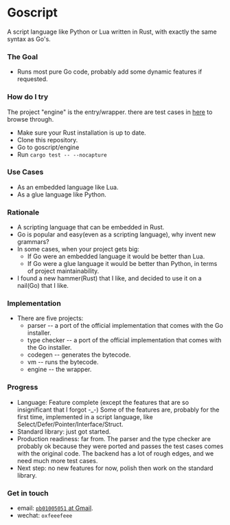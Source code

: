 # Goscript
A script language like Python or Lua written in Rust, with exactly the same syntax as Go's.

### The Goal
+ Runs most pure Go code, probably add some dynamic features if requested.

### How do I try
The project "engine" is the entry/wrapper. there are test cases in [here](https://github.com/oxfeeefeee/goscript/tree/master/engine/tests) to browse through.
+ Make sure your Rust installation is up to date.
+ Clone this repository.
+ Go to goscript/engine
+ Run `cargo test -- --nocapture`


### Use Cases
+ As an embedded language like Lua.
+ As a glue language like Python.

### Rationale
+ A scripting language that can be embedded in Rust.
+ Go is popular and easy(even as a scripting language), why invent new grammars?
+ In some cases, when your project gets big:
    - If Go were an embedded language it would be better than Lua.
    - If Go were a glue language it would be better than Python, in terms of project maintainability.
+ I found a new hammer(Rust) that I like, and decided to use it on a nail(Go) that I like. 

### Implementation
+ There are five projects: 
    - parser -- a port of the official implementation that comes with the Go installer.
    - type checker  -- a port of the official implementation that comes with the Go installer.
    - codegen -- generates the bytecode.
    - vm -- runs the bytecode.
    - engine -- the wrapper.

### Progress
+ Language: Feature complete (except the features that are so insignificant that I forgot -_-) Some of the features are, probably for the first time, implemented in a script language, like Select/Defer/Pointer/Interface/Struct.
+ Standard library: just got started.
+ Production readiness: far from. The parser and the type checker are probably ok because they were ported and passes
the test cases comes with the original code. The backend has a lot of rough edges, and we need much more test cases.
+ Next step: no new features for now, polish then work on the standard library.

### Get in touch
+ email: [`pb01005051` at Gmail](mailto:pb01005051@gmail).
+ wechat: `oxfeeefeee`
